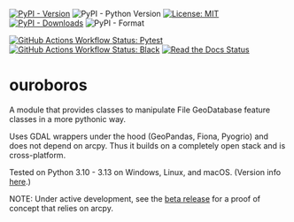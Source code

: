 [![PyPI - Version](https://img.shields.io/pypi/v/ouroboros-arcpy)](https://pypi.org/project/ouroboros-arcpy/)
![PyPI - Python Version](https://img.shields.io/pypi/pyversions/ouroboros-arcpy)
[![License: MIT](https://img.shields.io/badge/License-MIT-lightgrey.svg)](https://github.com/corbel-spatial/ouroboros?tab=MIT-1-ov-file)
[![PyPI - Downloads](https://img.shields.io/pypi/dm/ouroboros-arcpy)](https://pypistats.org/packages/ouroboros-arcpy)
![PyPI - Format](https://img.shields.io/pypi/format/ouroboros-arcpy)

[![GitHub Actions Workflow Status: Pytest](https://img.shields.io/github/actions/workflow/status/corbel-spatial/ouroboros/pytest.yml?label=pytest)](https://github.com/corbel-spatial/ouroboros/actions/workflows/pytest.yml)
[![GitHub Actions Workflow Status: Black](https://img.shields.io/github/actions/workflow/status/corbel-spatial/ouroboros/pytest.yml?label=black)](https://github.com/corbel-spatial/ouroboros/actions/workflows/pytest.yml)
[![Read the Docs Status](https://img.shields.io/readthedocs/ouroboros-arcpy)](https://ouroboros-arcpy.readthedocs.io/)

# ouroboros

A module that provides classes to manipulate File GeoDatabase feature classes in a more pythonic way. 

Uses GDAL wrappers under the hood (GeoPandas, Fiona, Pyogrio) and does not depend on arcpy. Thus it builds on a completely open stack and is cross-platform.

Tested on Python 3.10 - 3.13 on Windows, Linux, and macOS. (Version info [here](https://github.com/actions/runner-images).)

NOTE: Under active development, see the [beta release](https://github.com/corbel-spatial/ouroboros/releases/tag/v1.0.0b2) for a proof of concept that relies on arcpy.
